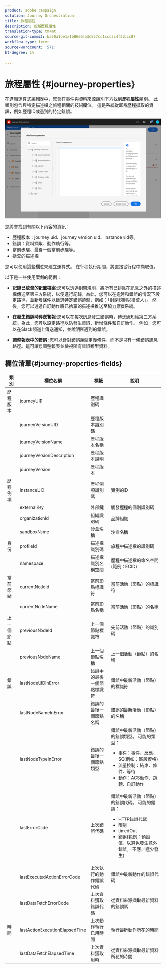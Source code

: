 ```yaml
---
product: adobe campaign
solution: Journey Orchestration
title: 旅程屬性
description: 瞭解歷程屬性
translation-type: tm+mt
source-git-commit: ba50a1be1a1b8665ab3c557cc1ccc5c4f27bcc87
workflow-type: tm+mt
source-wordcount: '571'
ht-degree: 1%

---
```



# 旅程屬性 {#journey-properties}

在進階運算式編輯器中，您會在事件與資料來源類別下方找到&#x200B;**歷程屬性**&#x200B;類別。 此類別包含與特定描述檔之旅程相關的技術欄位。 這是系統從即時歷程擷取的資訊，例如歷程ID或遇到的特定錯誤。

![](../assets/journey-properties.png)

您將會找到有關以下內容的資訊：

* 歷程版本：journey uid、journey version uid、instance uid等。
* 錯誤：資料擷取、動作執行等。
* 當前步驟、最後一個當前步驟等。
* 捨棄的描述檔

您可以使用這些欄位來建立運算式。 在行程執行期間，將直接從行程中擷取值。

以下是一些使用案例的範例：

* **記錄已放棄的配置檔案**:您可以透過封閉規則，將所有已排除在訊息之外的描述檔傳送至第三方系統，以便進行記錄。為此，您可以在逾時和錯誤的情況下設定路徑，並新增條件以篩選特定錯誤類型，例如：「封閉規則以捨棄人」。 然後，您可以透過自訂動作將已捨棄的描述檔推送至協力廠商系統。

* **在發生錯誤時傳送警報**:您可以在每次訊息發生錯誤時，傳送通知給第三方系統。為此，您可以設定路徑以防發生錯誤，新增條件和自訂動作。 例如，您可以在Slack頻道上傳送通知，並說明所遇到的錯誤。

* **調整報表中的錯誤** :您可以針對錯誤類型定義條件，而不是只有一條錯誤訊息路徑。這可讓您調整報表並檢視所有錯誤類型資料。

## 欄位清單{#journey-properties-fields}

| 類別 | 欄位名稱 | 標籤 | 說明 |
|---|---|---|------------|
| 歷程版本 | journeyUID | 歷程識別碼 |  |
|  | journeyVersionUID | 歷程版本識別碼 |  |
|  | journeyVersionName | 歷程版本名稱 |  |
|  | journeyVersionDescription | 歷程版本說明 |  |
|  | journeyVersion | 歷程版本 |  |
| 歷程例項 | instanceUID | 歷程例項識別碼 | 實例的ID |
|  | externalKey | 外部鍵 | 觸發歷程的個別識別碼 |
|  | organizationId | 組織識別碼 | 品牌組織 |
|  | sandboxName | 沙盒名稱 | 沙盒名稱 |
| 身份 | profileId | 描述檔識別碼 | 旅程中描述檔的識別碼 |
|  | namespace | 描述檔識別名稱空間 | 歷程中描述檔的命名空間(範例：ECID) |
| 當前節點 | currentNodeId | 當前節點標識符 | 當前活動（節點）的標識符 |
|  | currentNodeName | 當前節點名稱 | 當前活動（節點）的名稱 |
| 上一個節點 | previousNodeId | 上一個節點標識符 | 先前活動（節點）的識別碼 |
|  | previousNodeName | 上一個節點名稱 | 上一個活動（節點）的名稱 |
| 錯誤 | lastNodeUIDInError | 錯誤中的最後一個節點標識符 | 錯誤中最新活動（節點）的標識符 |
|  | lastNodeNameInError | 錯誤的最後一個節點名稱 | 錯誤的最新活動（節點）的名稱 |
|  | lastNodeTypeInError | 錯誤的最後一個節點類型 | 錯誤中最新活動（節點）的錯誤類型。 可能的類型：<ul><li>事件：事件、反應、SQ(例如：區段資格)</li><li>流量控制：結束、條件、等待</li><li>動作：ACS動作、跳轉、自訂動作</li></ul> |
|  | lastErrorCode | 上次錯誤代碼 | 錯誤中最新活動（節點）的錯誤代碼。 可能的錯誤： <ul><li>HTTP錯誤代碼</li><li>限制</li><li>timedOut</li><li>錯誤(範例：預設值，以避免發生意外錯誤。 不應／極少發生)</li></ul> |
|  | lastExecutedActionErrorCode | 上次執行的動作錯誤代碼 | 錯誤中最新動作的錯誤代碼 |
|  | lastDataFetchErrorCode | 上次資料獲取錯誤代碼 | 從資料來源擷取最新資料的錯誤碼 |
| 時間 | lastActionExecutionElapsedTime | 上次動作執行已用時間 | 執行最新動作所花的時間 |
|  | lastDataFetchElapsedTime | 上次資料獲取用時 | 從資料來源擷取最新資料所花的時間 |
